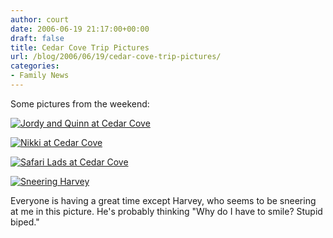 ```yaml
---
author: court
date: 2006-06-19 21:17:00+00:00
draft: false
title: Cedar Cove Trip Pictures
url: /blog/2006/06/19/cedar-cove-trip-pictures/
categories:
- Family News
---
```


Some pictures from the weekend:

[![Jordy and Quinn at Cedar Cove](http://static.flickr.com/56/170914117_df542291c5_o.jpg)
](http://www.flickr.com/photos/_court/170914117/)

[![Nikki at Cedar Cove](http://static.flickr.com/62/170919681_3bc5885ef1_o.jpg)
](http://www.flickr.com/photos/_court/170919681/)


[![Safari Lads at Cedar Cove](http://static.flickr.com/77/170914120_cef9f8f9ae_o.jpg)
](http://www.flickr.com/photos/_court/170914120/)

[![Sneering Harvey](http://static.flickr.com/62/170914122_eb64521132_o.jpg)
](http://www.flickr.com/photos/_court/170914122/)

Everyone is having a great time except Harvey, who seems to be sneering at me in this picture.  He's probably thinking "Why do I have to smile?  Stupid biped."
